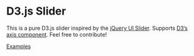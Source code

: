 D3.js Slider
============

This is a pure D3.js slider inspired by the <a href="http://jqueryui.com/slider/">jQuery UI Slider</a>. Supports <a href="https://github.com/mbostock/d3/wiki/SVG-Axes">D3’s axis component</a>. Feel free to contribute!

<a href="http://thematicmapping.org/playground/d3/d3.slider/">Examples</a>
